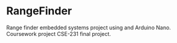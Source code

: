 # RangeFinder
Range finder embedded systems project using and Arduino Nano. Coursework project CSE-231 final project.
